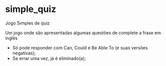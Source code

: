 # simple_quiz

Jogo Simples de quiz

Um jogo onde são apresentadas algumas questões de complete a frase em inglês

- Só pode responder com Can, Could e Be Able To (e suas versões negativas);
- Se errar uma vez, já é eliminado(a);

